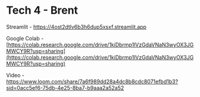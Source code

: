 # Tech 4 - Brent
Streamlit - https://4ost2dtlv6b3h6dup5xsxf.streamlit.app

Google Colab - [https://colab.research.google.com/drive/1kiDbrmp1lVzGdaVNaN3wyOX3JGMWCY9R?usp=sharing](https://colab.research.google.com/drive/1kiDbrmp1lVzGdaVNaN3wyOX3JGMWCY9R?usp=sharing)

Video - https://www.loom.com/share/7a6f989dd28a4dc8b8cdc8071efbd1b3?sid=0acc5ef6-75db-4e25-8ba7-b9aaa2a52a52
